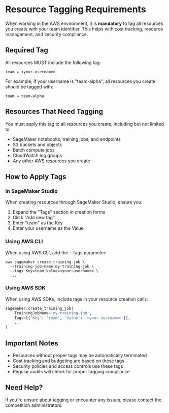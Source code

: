 # Resource Tagging Requirements

When working in the AWS environment, it is **mandatory** to tag all resources you create with your team identifier. This helps with cost tracking, resource management, and security compliance.

## Required Tag

All resources MUST include the following tag:

```
team = <your-username>
```

For example, if your username is "team-alpha", all resources you create should be tagged with:

```
team = team-alpha
```

## Resources That Need Tagging

You must apply this tag to all resources you create, including but not limited to:

- SageMaker notebooks, training jobs, and endpoints
- S3 buckets and objects
- Batch compute jobs
- CloudWatch log groups
- Any other AWS resources you create

## How to Apply Tags

### In SageMaker Studio

When creating resources through SageMaker Studio, ensure you:

1. Expand the "Tags" section in creation forms
2. Click "Add new tag"
3. Enter "team" as the Key
4. Enter your username as the Value

### Using AWS CLI

When using AWS CLI, add the --tags parameter:

```
aws sagemaker create-training-job \
  --training-job-name my-training-job \
  --tags Key=team,Value=<your-username> \
  ...
```

### Using AWS SDK

When using AWS SDKs, include tags in your resource creation calls:

```python
sagemaker.create_training_job(
    TrainingJobName='my-training-job',
    Tags=[{'Key': 'team', 'Value': '<your-username>'}],
    ...
)
```

## Important Notes

- Resources without proper tags may be automatically terminated
- Cost tracking and budgeting are based on these tags
- Security policies and access controls use these tags
- Regular audits will check for proper tagging compliance

## Need Help?

If you're unsure about tagging or encounter any issues, please contact the competition administrators.
